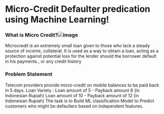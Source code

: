# Micro-Credit Defaulter predication using Machine Learning!
### What is Micro Credit?![image](https://github.com/Chizzle001/Micro-Credit-Defaulter-Prediction-Predictive-Modeling-/assets/108518456/ad11873a-35a9-4448-8c7d-370006fa0b1c)

Microcredit is an extremely small loan given to those who lack a steady source of income, collateral. It is used as a way to obtain a loan, acting as a protection against potential loss for the lender should the borrower default in his payments., or any credit history

### Problem Statement
Telecom providers provide micro-credit on mobile balances to be paid back in 5 days.
Loan Variety :
Loan amount of 5 - Payback amount 6 (in Indonesian Rupiah)
Loan amount of 10 - Payback amount of 12 (in Indonesian Rupiah)
The task is to Build  ML classification Model to Predict customers who might be defaulters based on independent features.

